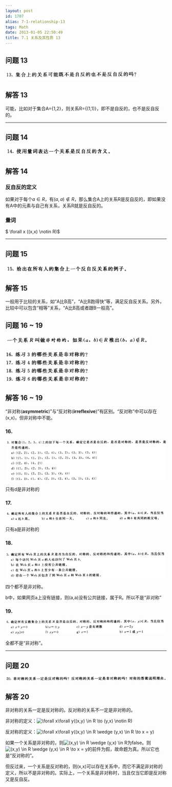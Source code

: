 ```yaml
---
layout: post
id: 1707
alias: 7-1-relationship-13
tags: Math
date: 2013-01-05 22:50:49
title: 7.1 关系及其性质 13
---
```


## 问题 13

[![image](/user_images/1707-1.png "image")](/user_images/1707-1.png)

## 解答 13

可能，比如对于集合A={1,2}，则关系R={(1,1)}，即不是自反的，也不是反自反的。

------------

## 问题 14

[![image](/user_images/1730-1.png "image")](/user_images/1730-1.png)

## 解答 14

### 反自反的定义

如果对于每个$a \in R$，有$(a,a) \notin R$，那么集合A上的关系R是反自反的，即如果没有A中的元素与自己有关系，关系R就是反自反的。

### 量词

$ \forall x ((x,x) \notin R)$

--------------------

## 问题 15

[![image](/user_images/1710-1.png "image")](/user_images/1710-1.png)

## 解答 15

一般用于比较的关系，如“A比B高”，“A比B跑得快”等，满足反自反关系。另外，比较中可以包含“相等”关系，“A比B高或者跟B一般高”。


## 问题 16 ~ 19

[![image](/user_images/1715-1.png "image")](/user_images/1715-1.png)

[![image](/user_images/1715-3.png "image")](/user_images/1715-3.png)

## 解答 16 ~ 19

“非对称(**asymmetric**)”与“反对称(**irreflexive**)”有区别。“反对称”中可以存在(x,x)，但非对称中不能。

### 16.

[![image](/user_images/1715-5.png "image")](/user_images/1715-5.png)

只有d是非对称的

### 17.

[![image](/user_images/1715-7.png "image")](/user_images/1715-7.png)

只有a是非对称的

### 18.

[![image](/user_images/1715-9.png "image")](/user_images/1715-9.png)

四个都不是非对称。

b中，如果网页a上没有链接，则(a,a)没有公共链接，属于R。所以不是“非对称”

### 19.

[![image](/user_images/1715-11.png "image")](/user_images/1715-11.png)

全都不是“非对称”。

------------------

## 问题 20

[![image](/user_images/1718-1.png "image")](/user_images/1718-1.png)

## 解答 20

非对称的关系一定是反对称的。反对称的关系不一定是非对称的。

非对称的定义：![\forall x\forall y((x,y) \in R \to (y,x) \notin R)](http://chart.apis.google.com/chart?cht=tx&chs=1x0&chf=bg,s,FFFFFF00&chco=000000&chl=%5Cforall%20x%5Cforall%20y%28%28x%2Cy%29%20%5Cin%20R%20%5Cto%20%28y%2Cx%29%20%5Cnotin%20R%29)

反对称的定义：![\forall x\forall y((x,y) \in R \wedge (y,x) \in R \to x = y)](http://chart.apis.google.com/chart?cht=tx&chs=1x0&chf=bg,s,FFFFFF00&chco=000000&chl=%5Cforall%20x%5Cforall%20y%28%28x%2Cy%29%20%5Cin%20R%20%5Cwedge%20%28y%2Cx%29%20%5Cin%20R%20%5Cto%20x%20%3D%20y%29)

如果一个关系是非对称的，则![(x,y) \in R \wedge (y,x) \in R](http://chart.apis.google.com/chart?cht=tx&chs=1x0&chf=bg,s,FFFFFF00&chco=000000&chl=%28x%2Cy%29%20%5Cin%20R%20%5Cwedge%20%28y%2Cx%29%20%5Cin%20R)为false。则![(x,y) \in R \wedge (y,x) \in R \to x = y](http://chart.apis.google.com/chart?cht=tx&chs=1x0&chf=bg,s,FFFFFF00&chco=000000&chl=%28x%2Cy%29%20%5Cin%20R%20%5Cwedge%20%28y%2Cx%29%20%5Cin%20R%20%5Cto%20x%20%3D%20y)的前件为假，故命题为真。所以它也是“反对称的”。

但反过来，一个关系是反对称的，则(x,x)可以存在关系中，而它不满足非对称的定义，所以不是非对称的。实际上，一个关系是非对称时，当且仅当它即是反对称又是反自反。